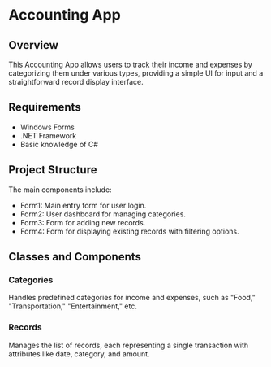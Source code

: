 # Accounting App
## Overview
This Accounting App allows users to track their income and expenses by categorizing them under various types, providing a simple UI for input and a straightforward record display interface.

## Requirements
- Windows Forms
- .NET Framework
- Basic knowledge of C#

## Project Structure
The main components include:

- Form1: Main entry form for user login.
- Form2: User dashboard for managing categories.
- Form3: Form for adding new records.
- Form4: Form for displaying existing records with filtering options.

## Classes and Components
### Categories
Handles predefined categories for income and expenses, such as "Food," "Transportation," "Entertainment," etc.

### Records
Manages the list of records, each representing a single transaction with attributes like date, category, and amount.
